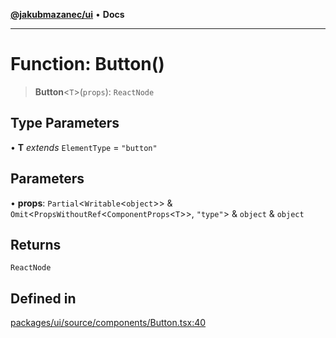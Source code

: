 [**@jakubmazanec/ui**](../README.md) • **Docs**

---

# Function: Button()

> **Button**\<`T`\>(`props`): `ReactNode`

## Type Parameters

• **T** _extends_ `ElementType` = `"button"`

## Parameters

• **props**: `Partial`\<`Writable`\<`object`\>\> &
`Omit`\<`PropsWithoutRef`\<`ComponentProps`\<`T`\>\>, `"type"`\> & `object` & `object`

## Returns

`ReactNode`

## Defined in

[packages/ui/source/components/Button.tsx:40](https://github.com/jakubmazanec/tools/blob/3137813ef46c72d3c081751f960a2aa2c61ad567/packages/ui/source/components/Button.tsx#L40)

